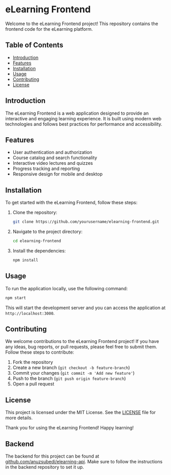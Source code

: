 # eLearning Frontend

Welcome to the eLearning Frontend project! This repository contains the frontend code for the eLearning platform.

## Table of Contents

- [Introduction](#introduction)
- [Features](#features)
- [Installation](#installation)
- [Usage](#usage)
- [Contributing](#contributing)
- [License](#license)

## Introduction

The eLearning Frontend is a web application designed to provide an interactive and engaging learning experience. It is built using modern web technologies and follows best practices for performance and accessibility.

## Features

- User authentication and authorization
- Course catalog and search functionality
- Interactive video lectures and quizzes
- Progress tracking and reporting
- Responsive design for mobile and desktop

## Installation

To get started with the eLearning Frontend, follow these steps:

1. Clone the repository:
   ```bash
   git clone https://github.com/yourusername/elearning-frontend.git
   ```
2. Navigate to the project directory:
   ```bash
   cd elearning-frontend
   ```
3. Install the dependencies:
   ```bash
   npm install
   ```

## Usage

To run the application locally, use the following command:

```bash
npm start
```

This will start the development server and you can access the application at `http://localhost:3000`.

## Contributing

We welcome contributions to the eLearning Frontend project! If you have any ideas, bug reports, or pull requests, please feel free to submit them. Follow these steps to contribute:

1. Fork the repository
2. Create a new branch (`git checkout -b feature-branch`)
3. Commit your changes (`git commit -m 'Add new feature'`)
4. Push to the branch (`git push origin feature-branch`)
5. Open a pull request

## License

This project is licensed under the MIT License. See the [LICENSE](LICENSE) file for more details.

Thank you for using the eLearning Frontend! Happy learning!

## Backend

The backend for this project can be found at [github.com/anuzsubedi/elearning-api](https://github.com/anuzsubedi/elearning-api). Make sure to follow the instructions in the backend repository to set it up.
